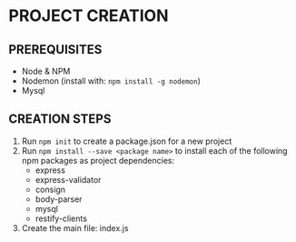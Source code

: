 # PROJECT CREATION

## PREREQUISITES

- Node & NPM
- Nodemon (install with: `npm install -g nodemon`)
- Mysql

## CREATION STEPS

1. Run `npm init` to create a package.json for a new project
2. Run `npm install --save <package name>` to install each of the following npm packages as project dependencies:
    - express
    - express-validator
    - consign
    - body-parser
    - mysql
    - restify-clients
3. Create the main file: index.js
